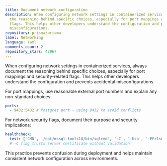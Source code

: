 ```yaml
---
title: Document network configuration
description: When configuring network settings in containerized services, always document
  the reasoning behind specific choices, especially for port mappings and security-related
  flags. This helps other developers understand the configuration and prevents accidental
  misconfigurations.
repository: prisma/prisma
label: Networking
language: Yaml
comments_count: 2
repository_stars: 42967
---
```


When configuring network settings in containerized services, always document the reasoning behind specific choices, especially for port mappings and security-related flags. This helps other developers understand the configuration and prevents accidental misconfigurations.

For port mappings, use reasonable external port numbers and explain any non-standard choices:
```yaml
ports:
  - 9432:5432 # Postgres port - using 9432 to avoid conflicts
```

For network security flags, document their purpose and security implications:
```yaml
healthcheck:
  test: ['CMD', '/opt/mssql-tools18/bin/sqlcmd', '-C', '-Usa', '-PPr1sm4_Pr1sm4', '-Q', 'select 1']
  # -C flag trusts server certificate without validation
```

This practice prevents confusion during deployment and helps maintain consistent network configuration across environments.